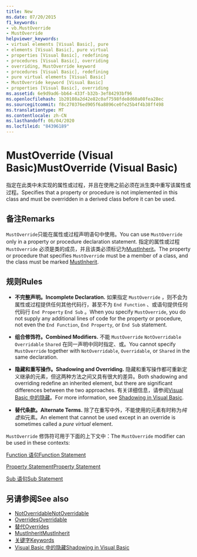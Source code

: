 ```yaml
---
title: New
ms.date: 07/20/2015
f1_keywords:
- vb.MustOverride
- MustOverride
helpviewer_keywords:
- virtual elements [Visual Basic], pure
- elements [Visual Basic], pure virtual
- properties [Visual Basic], redefining
- procedures [Visual Basic], overriding
- overriding, MustOverride keyword
- procedures [Visual Basic], redefining
- pure virtual elements [Visual Basic]
- MustOverride keyword [Visual Basic]
- properties [Visual Basic], overriding
ms.assetid: 6e9d9ad6-bb64-433f-b32b-3ef84293bf96
ms.openlocfilehash: 1b20108a2d42e82c0af7598fde8d60a08fea28ec
ms.sourcegitcommit: f8c270376ed905f6a8896ce0fe25b4f4b38ff498
ms.translationtype: MT
ms.contentlocale: zh-CN
ms.lasthandoff: 06/04/2020
ms.locfileid: "84396189"
---
```

# <a name="mustoverride-visual-basic"></a><span data-ttu-id="36721-102">MustOverride (Visual Basic)</span><span class="sxs-lookup"><span data-stu-id="36721-102">MustOverride (Visual Basic)</span></span>
<span data-ttu-id="36721-103">指定在此类中未实现的属性或过程，并且在使用之前必须在派生类中重写该属性或过程。</span><span class="sxs-lookup"><span data-stu-id="36721-103">Specifies that a property or procedure is not implemented in this class and must be overridden in a derived class before it can be used.</span></span>  
  
## <a name="remarks"></a><span data-ttu-id="36721-104">备注</span><span class="sxs-lookup"><span data-stu-id="36721-104">Remarks</span></span>  
 <span data-ttu-id="36721-105">`MustOverride`只能在属性或过程声明语句中使用。</span><span class="sxs-lookup"><span data-stu-id="36721-105">You can use `MustOverride` only in a property or procedure declaration statement.</span></span> <span data-ttu-id="36721-106">指定的属性或过程 `MustOverride` 必须是类的成员，并且该类必须标记为[MustInherit](mustinherit.md)。</span><span class="sxs-lookup"><span data-stu-id="36721-106">The property or procedure that specifies `MustOverride` must be a member of a class, and the class must be marked [MustInherit](mustinherit.md).</span></span>  
  
## <a name="rules"></a><span data-ttu-id="36721-107">规则</span><span class="sxs-lookup"><span data-stu-id="36721-107">Rules</span></span>  
  
- <span data-ttu-id="36721-108">**不完整声明。**</span><span class="sxs-lookup"><span data-stu-id="36721-108">**Incomplete Declaration.**</span></span> <span data-ttu-id="36721-109">如果指定 `MustOverride` ，则不会为属性或过程提供任何其他代码行，甚至不为 `End Function` 、或语句提供任何代码行 `End Property` `End Sub` 。</span><span class="sxs-lookup"><span data-stu-id="36721-109">When you specify `MustOverride`, you do not supply any additional lines of code for the property or procedure, not even the `End Function`, `End Property`, or `End Sub` statement.</span></span>  
  
- <span data-ttu-id="36721-110">**组合修饰符。**</span><span class="sxs-lookup"><span data-stu-id="36721-110">**Combined Modifiers.**</span></span> <span data-ttu-id="36721-111">不能 `MustOverride` `NotOverridable` `Overridable` `Shared` 在同一声明中同时指定、或。</span><span class="sxs-lookup"><span data-stu-id="36721-111">You cannot specify `MustOverride` together with `NotOverridable`, `Overridable`, or `Shared` in the same declaration.</span></span>  
  
- <span data-ttu-id="36721-112">**隐藏和重写操作。**</span><span class="sxs-lookup"><span data-stu-id="36721-112">**Shadowing and Overriding.**</span></span> <span data-ttu-id="36721-113">隐藏和重写操作都可重新定义继承的元素，但这两种方法之间又具有很大的差异。</span><span class="sxs-lookup"><span data-stu-id="36721-113">Both shadowing and overriding redefine an inherited element, but there are significant differences between the two approaches.</span></span> <span data-ttu-id="36721-114">有关详细信息，请参阅[Visual Basic 中的隐藏](../../programming-guide/language-features/declared-elements/shadowing.md)。</span><span class="sxs-lookup"><span data-stu-id="36721-114">For more information, see [Shadowing in Visual Basic](../../programming-guide/language-features/declared-elements/shadowing.md).</span></span>  
  
- <span data-ttu-id="36721-115">**替代条款。**</span><span class="sxs-lookup"><span data-stu-id="36721-115">**Alternate Terms.**</span></span> <span data-ttu-id="36721-116">除了在重写中外，不能使用的元素有时称为*纯虚拟*元素。</span><span class="sxs-lookup"><span data-stu-id="36721-116">An element that cannot be used except in an override is sometimes called a *pure virtual* element.</span></span>  
  
 <span data-ttu-id="36721-117">`MustOverride` 修饰符可用于下面的上下文中：</span><span class="sxs-lookup"><span data-stu-id="36721-117">The `MustOverride` modifier can be used in these contexts:</span></span>  
  
 [<span data-ttu-id="36721-118">Function 语句</span><span class="sxs-lookup"><span data-stu-id="36721-118">Function Statement</span></span>](../statements/function-statement.md)  
  
 [<span data-ttu-id="36721-119">Property Statement</span><span class="sxs-lookup"><span data-stu-id="36721-119">Property Statement</span></span>](../statements/property-statement.md)  
  
 [<span data-ttu-id="36721-120">Sub 语句</span><span class="sxs-lookup"><span data-stu-id="36721-120">Sub Statement</span></span>](../statements/sub-statement.md)  
  
## <a name="see-also"></a><span data-ttu-id="36721-121">另请参阅</span><span class="sxs-lookup"><span data-stu-id="36721-121">See also</span></span>

- [<span data-ttu-id="36721-122">NotOverridable</span><span class="sxs-lookup"><span data-stu-id="36721-122">NotOverridable</span></span>](notoverridable.md)
- [<span data-ttu-id="36721-123">Overrides</span><span class="sxs-lookup"><span data-stu-id="36721-123">Overridable</span></span>](overridable.md)
- [<span data-ttu-id="36721-124">替代</span><span class="sxs-lookup"><span data-stu-id="36721-124">Overrides</span></span>](overrides.md)
- [<span data-ttu-id="36721-125">MustInherit</span><span class="sxs-lookup"><span data-stu-id="36721-125">MustInherit</span></span>](mustinherit.md)
- [<span data-ttu-id="36721-126">关键字</span><span class="sxs-lookup"><span data-stu-id="36721-126">Keywords</span></span>](../keywords/index.md)
- [<span data-ttu-id="36721-127">Visual Basic 中的隐藏</span><span class="sxs-lookup"><span data-stu-id="36721-127">Shadowing in Visual Basic</span></span>](../../programming-guide/language-features/declared-elements/shadowing.md)
